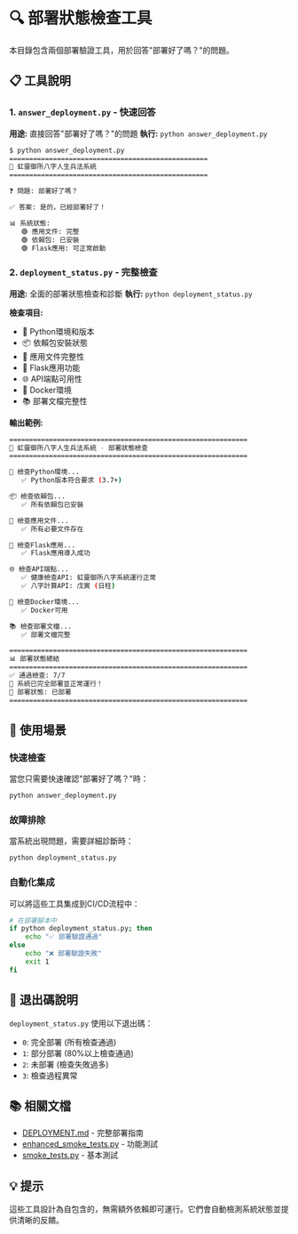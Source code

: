 # 🔍 部署狀態檢查工具

本目錄包含兩個部署驗證工具，用於回答"部署好了嗎？"的問題。

## 📋 工具說明

### 1. `answer_deployment.py` - 快速回答

**用途:** 直接回答"部署好了嗎？"的問題
**執行:** `python answer_deployment.py`

```bash
$ python answer_deployment.py
==================================================
🌈 虹靈御所八字人生兵法系統
==================================================

❓ 問題: 部署好了嗎？

✅ 答案: 是的，已經部署好了！

📊 系統狀態:
   🟢 應用文件: 完整
   🟢 依賴包: 已安裝
   🟢 Flask應用: 可正常啟動
```

### 2. `deployment_status.py` - 完整檢查

**用途:** 全面的部署狀態檢查和診斷
**執行:** `python deployment_status.py`

**檢查項目:**
- 🐍 Python環境和版本
- 📦 依賴包安裝狀態
- 📁 應用文件完整性
- 🚀 Flask應用功能
- 🌐 API端點可用性
- 🐳 Docker環境
- 📚 部署文檔完整性

**輸出範例:**
```bash
============================================================
🌈 虹靈御所八字人生兵法系統 - 部署狀態檢查
============================================================

🐍 檢查Python環境...
   ✅ Python版本符合要求 (3.7+)

📦 檢查依賴包...
   ✅ 所有依賴包已安裝

📁 檢查應用文件...
   ✅ 所有必要文件存在

🚀 檢查Flask應用...
   ✅ Flask應用導入成功

🌐 檢查API端點...
   ✅ 健康檢查API: 虹靈御所八字系統運行正常
   ✅ 八字計算API: 戊寅 (日柱)

🐳 檢查Docker環境...
   ✅ Docker可用

📚 檢查部署文檔...
   ✅ 部署文檔完整

============================================================
📊 部署狀態總結
============================================================
✅ 通過檢查: 7/7
🎉 系統已完全部署並正常運行！
📝 部署狀態: 已部署
============================================================
```

## 🎯 使用場景

### 快速檢查
當您只需要快速確認"部署好了嗎？"時：
```bash
python answer_deployment.py
```

### 故障排除
當系統出現問題，需要詳細診斷時：
```bash
python deployment_status.py
```

### 自動化集成
可以將這些工具集成到CI/CD流程中：
```bash
# 在部署腳本中
if python deployment_status.py; then
    echo "✅ 部署驗證通過"
else
    echo "❌ 部署驗證失敗"
    exit 1
fi
```

## 🔧 退出碼說明

`deployment_status.py` 使用以下退出碼：
- `0`: 完全部署 (所有檢查通過)
- `1`: 部分部署 (80%以上檢查通過)
- `2`: 未部署 (檢查失敗過多)  
- `3`: 檢查過程異常

## 📚 相關文檔

- [DEPLOYMENT.md](./DEPLOYMENT.md) - 完整部署指南
- [enhanced_smoke_tests.py](./enhanced_smoke_tests.py) - 功能測試
- [smoke_tests.py](./smoke_tests.py) - 基本測試

## 💡 提示

這些工具設計為自包含的，無需額外依賴即可運行。它們會自動檢測系統狀態並提供清晰的反饋。